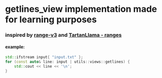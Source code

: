 # getlines_view implementation made for learning purposes

### inspired by [range-v3](https://github.com/ericniebler/range-v3) and [TartanLlama - ranges](https://github.com/TartanLlama/ranges)

#### example:
```cpp
std::ifstream input{ "input.txt" };
for (const auto& line: input | utils::views::getlines) {
    std::cout << line << '\n';
}
```
